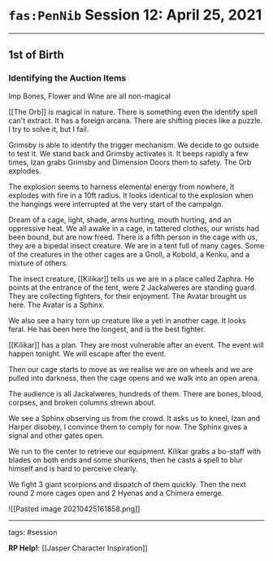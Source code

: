 # `fas:PenNib` Session 12: April 25, 2021
---

## 1st of Birth
### Identifying the Auction Items
Imp Bones, Flower and Wine are all non-magical

[[The Orb]] is magical in nature. There is something even the identify spell can't extract. It has a foreign arcana. There are shifting pieces like a puzzle. I try to solve it, but I fail.

Grimsby is able to identify the trigger mechanism. We decide to go outside to test it. We stand back and Grimsby activates it. It beeps rapidly a few times, Izan grabs Grimsby and Dimension Doors them to safety. The Orb explodes. 

The explosion seems to harness elemental energy from nowhere, It explodes with fire in a 10ft radius. It looks identical to the explosion when the hangings were interrupted at the very start of the campaign.

Dream of a cage, light, shade, arms hurting, mouth hurting, and an oppressive heat. We all awake in a cage, in tattered clothes, our wrists had been bound, but are now freed. There is a fifth person in the cage with us, they are a bipedal insect creature. We are in a tent full of many cages. Some of the creatures in the other cages are a Gnoll, a Kobold, a Kenku, and a mixture of others.

The insect creature, [[Kilikar]] tells us we are in a place called Zaphra. He points at the entrance of the tent, were 2 Jackalweres are standing guard. They are collecting fighters, for their enjoyment. The Avatar brought us here. The Avatar is a Sphinx.

We also see a hairy torn up creature like a yeti in another cage. It looks feral. He has been here the longest, and is the best fighter.

[[Kilikar]] has a plan. They are most vulnerable after an event. The event will happen tonight. We will escape after the event.

Then our cage starts to move as we realise we are on wheels and we are pulled into darkness, then the cage opens and we walk into an open arena.

The audience is all Jackalweres, hundreds of them. There are bones, blood, corpses, and broken columns strewn about.

We see a Sphinx observing us from the crowd. It asks us to kneel, Izan and Harper disobey, I convince them to comply for now. The Sphinx gives a signal and other gates open.

We run to the center to retrieve our equipment. Kilikar grabs a bo-staff with blades on both ends and some shurikens, then he casts a spell to blur himself and is hard to perceive clearly.

We fight 3 giant scorpions and dispatch of them quickly. Then the next round 2 more cages open and 2 Hyenas and a Chimera emerge.

![[Pasted image 20210425161858.png]]



---

tags: #session

**RP Help!**: [[Jasper Character Inspiration]]